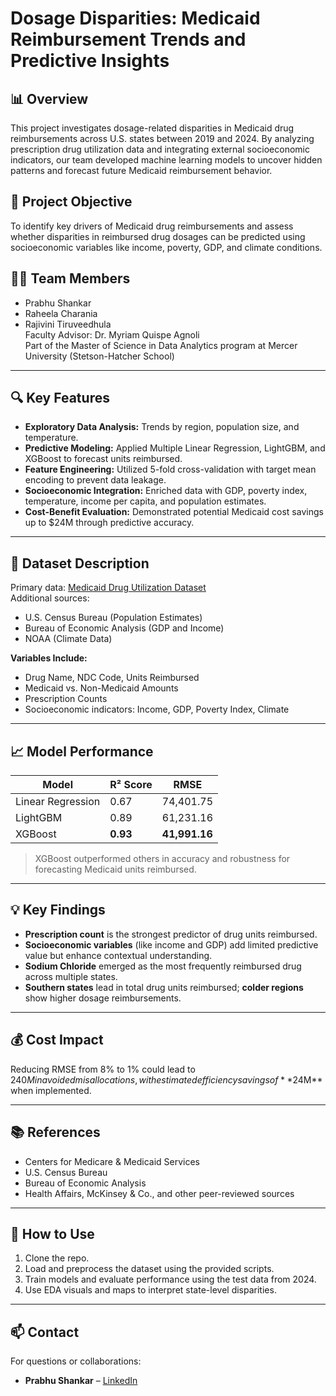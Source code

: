 # Dosage Disparities: Medicaid Reimbursement Trends and Predictive Insights

## 📊 Overview
This project investigates dosage-related disparities in Medicaid drug reimbursements across U.S. states between 2019 and 2024. By analyzing prescription drug utilization data and integrating external socioeconomic indicators, our team developed machine learning models to uncover hidden patterns and forecast future Medicaid reimbursement behavior.

## 🧠 Project Objective
To identify key drivers of Medicaid drug reimbursements and assess whether disparities in reimbursed drug dosages can be predicted using socioeconomic variables like income, poverty, GDP, and climate conditions.

## 👨‍💻 Team Members
- Prabhu Shankar
- Raheela Charania
- Rajivini Tiruveedhula  
Faculty Advisor: Dr. Myriam Quispe Agnoli  
Part of the Master of Science in Data Analytics program at Mercer University (Stetson-Hatcher School)

---

## 🔍 Key Features
- **Exploratory Data Analysis:** Trends by region, population size, and temperature.
- **Predictive Modeling:** Applied Multiple Linear Regression, LightGBM, and XGBoost to forecast units reimbursed.
- **Feature Engineering:** Utilized 5-fold cross-validation with target mean encoding to prevent data leakage.
- **Socioeconomic Integration:** Enriched data with GDP, poverty index, temperature, income per capita, and population estimates.
- **Cost-Benefit Evaluation:** Demonstrated potential Medicaid cost savings up to $24M through predictive accuracy.

---

## 📁 Dataset Description
Primary data: [Medicaid Drug Utilization Dataset](https://data.medicaid.gov/)  
Additional sources:
- U.S. Census Bureau (Population Estimates)
- Bureau of Economic Analysis (GDP and Income)
- NOAA (Climate Data)

**Variables Include:**
- Drug Name, NDC Code, Units Reimbursed
- Medicaid vs. Non-Medicaid Amounts
- Prescription Counts
- Socioeconomic indicators: Income, GDP, Poverty Index, Climate

---

## 📈 Model Performance

| Model               | R² Score | RMSE          |
|--------------------|----------|---------------|
| Linear Regression   | 0.67     | 74,401.75     |
| LightGBM            | 0.89     | 61,231.16     |
| XGBoost             | **0.93** | **41,991.16** |

> XGBoost outperformed others in accuracy and robustness for forecasting Medicaid units reimbursed.

---

## 💡 Key Findings
- **Prescription count** is the strongest predictor of drug units reimbursed.
- **Socioeconomic variables** (like income and GDP) add limited predictive value but enhance contextual understanding.
- **Sodium Chloride** emerged as the most frequently reimbursed drug across multiple states.
- **Southern states** lead in total drug units reimbursed; **colder regions** show higher dosage reimbursements.

---

## 💰 Cost Impact
Reducing RMSE from 8% to 1% could lead to $240M in avoided misallocations, with estimated efficiency savings of **$24M** when implemented.

---

## 📚 References
- Centers for Medicare & Medicaid Services
- U.S. Census Bureau
- Bureau of Economic Analysis
- Health Affairs, McKinsey & Co., and other peer-reviewed sources

---

## 📌 How to Use
1. Clone the repo.
2. Load and preprocess the dataset using the provided scripts.
3. Train models and evaluate performance using the test data from 2024.
4. Use EDA visuals and maps to interpret state-level disparities.

---

## 📫 Contact
For questions or collaborations:
- **Prabhu Shankar** – [LinkedIn](https://www.linkedin.com/in/prabhu-shankar0101/)
